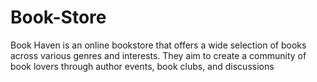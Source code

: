 # Book-Store
Book Haven is an online bookstore that offers a wide selection of books across various genres and interests. They aim to create a community of book lovers through author events, book clubs, and discussions
